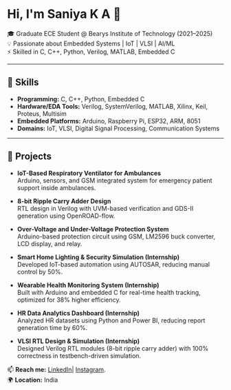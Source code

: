 # Hi, I'm Saniya K A 👋  

🎓 Graduate ECE Student @ Bearys Institute of Technology (2021–2025)  
💡 Passionate about Embedded Systems | IoT | VLSI | AI/ML  
⚡ Skilled in C, C++, Python, Verilog, MATLAB, Embedded C  

---

## 🔧 Skills  
- **Programming:** C, C++, Python, Embedded C  
- **Hardware/EDA Tools:** Verilog, SystemVerilog, MATLAB, Xilinx, Keil, Proteus, Multisim  
- **Embedded Platforms:** Arduino, Raspberry Pi, ESP32, ARM, 8051  
- **Domains:** IoT, VLSI, Digital Signal Processing, Communication Systems  

---

## 🚀 Projects  
- **IoT-Based Respiratory Ventilator for Ambulances**  
  Arduino, sensors, and GSM integrated system for emergency patient support inside ambulances.  

- **8-bit Ripple Carry Adder Design**  
  RTL design in Verilog with UVM-based verification and GDS-II generation using OpenROAD-flow.  

- **Over-Voltage and Under-Voltage Protection System**  
  Arduino-based protection circuit using GSM, LM2596 buck converter, LCD display, and relay.

- **Smart Home Lighting & Security Simulation (Internship)**  
  Developed IoT-based automation using AUTOSAR, reducing manual control by 50%.  

- **Wearable Health Monitoring System (Internship)**  
  Built with Arduino and embedded C for real-time health tracking, optimized for 38% higher efficiency.  

- **HR Data Analytics Dashboard (Internship)**  
  Analyzed HR datasets using Python and Power BI, reducing report generation time by 60%.  

- **VLSI RTL Design & Simulation (Internship)**  
  Designed Verilog RTL modules (8-bit ripple carry adder) with 100% correctness in testbench-driven simulation.    

📫 **Reach me:** [LinkedIn](https://www.linkedin.com/in/sainusanzsanuwbc)| [Instagram](https://www.instagram.com/?next=%2F&hl=en).  
🌍 **Location:** India  
